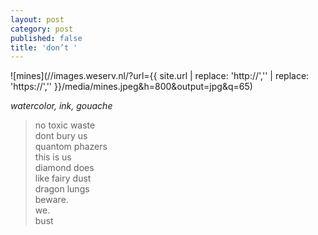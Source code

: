 ```yaml
---
layout: post
category: post
published: false
title: 'don’t '
---
```

![mines](//images.weserv.nl/?url={{ site.url | replace: 'http://','' | replace: 'https://','' }}/media/mines.jpeg&h=800&output=jpg&q=65)
<!--more-->
<span class='date fr'>*watercolor, ink, gouache*</span><br>  
  
  
>no toxic waste  
dont bury us  
quantom phazers  
this is us  
diamond does  
like fairy dust  
dragon lungs  
beware.  
we.  
bust  